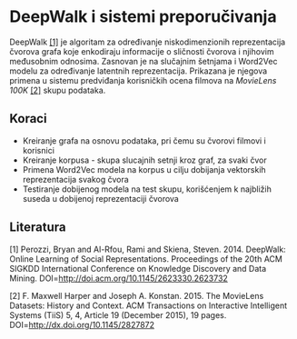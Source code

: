# DeepWalk i sistemi preporučivanja

DeepWalk [[1]](#1) je algoritam za određivanje niskodimenzionih reprezentacija
čvorova grafa koje enkodiraju informacije o sličnosti čvorova i njihovim
međusobnim odnosima. Zasnovan je na slučajnim šetnjama i Word2Vec modelu za
određivanje latentnih reprezentacija. Prikazana je njegova primena u sistemu
predviđanja korisničkih ocena filmova na *MovieLens 100K* [[2]](#2) skupu
podataka.

## Koraci
- Kreiranje grafa na osnovu podataka, pri čemu su čvorovi filmovi i korisnici
- Kreiranje korpusa - skupa slucajnih setnji kroz graf, za svaki čvor
- Primena Word2Vec modela na korpus u cilju dobijanja vektorskih reprezentacija svakog čvora
- Testiranje dobijenog modela na test skupu, korišćenjem k najbližih suseda u dobijenoj reprezentaciji čvorova

## Literatura
<a id = "1">[1]</a>
Perozzi, Bryan and Al-Rfou, Rami and Skiena, Steven. 2014.
DeepWalk: Online Learning of Social Representations.
Proceedings of the 20th ACM SIGKDD International Conference on Knowledge Discovery and Data Mining.
DOI=http://doi.acm.org/10.1145/2623330.2623732

<a id = "2">[2]</a>
F. Maxwell Harper and Joseph A. Konstan. 2015. The MovieLens Datasets:
History and Context. ACM Transactions on Interactive Intelligent
Systems (TiiS) 5, 4, Article 19 (December 2015), 19 pages.
DOI=http://dx.doi.org/10.1145/2827872

